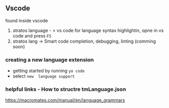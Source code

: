 ## Vscode  
found inside vscode
1. stratos language - > vs code  for language syntax highlightin, opne in vs code and press `F5`
2. stratos lang -> Smart code completion, debugging, linting (comming soon)


### creating a new language extension
- getting started by running `yo code`
- select `new  language support`

### helpful links -  How to structre tmLanguage.json

 https://macromates.com/manual/en/language_grammars